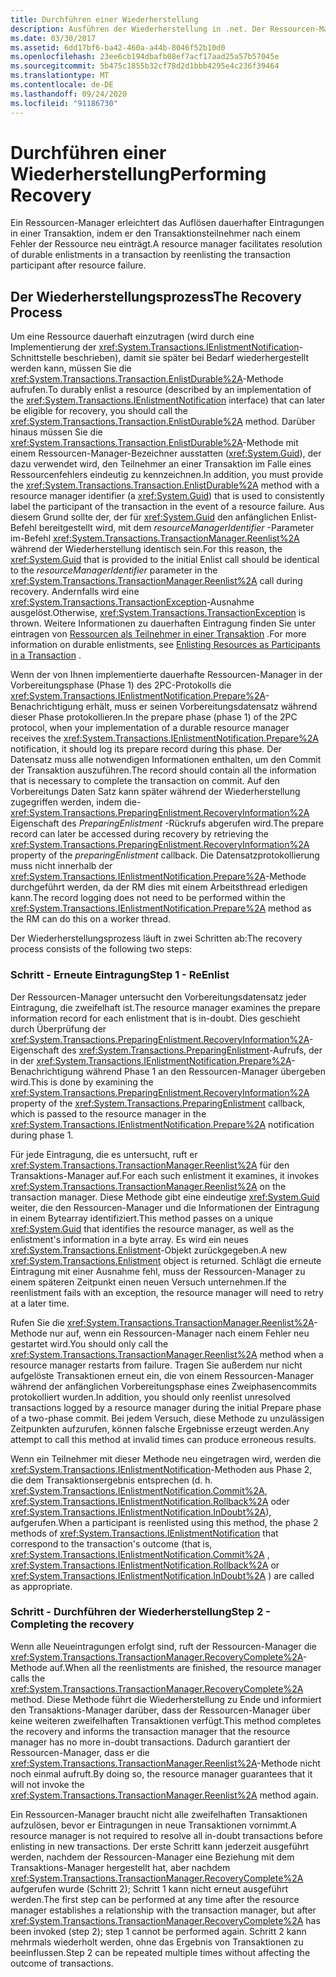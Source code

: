 ```yaml
---
title: Durchführen einer Wiederherstellung
description: Ausführen der Wiederherstellung in .net. Der Ressourcen-Manager unterstützt Sie beim Auflösen dauerhafter Transaktions Einträge, indem der Transaktions Teilnehmer nach einem Ressourcen Fehler neu eingetragen wird.
ms.date: 03/30/2017
ms.assetid: 6dd17bf6-ba42-460a-a44b-8046f52b10d0
ms.openlocfilehash: 23ee6cb194dbafb08ef7acf17aad25a57b57045e
ms.sourcegitcommit: 5b475c1855b32cf78d2d1bbb4295e4c236f39464
ms.translationtype: MT
ms.contentlocale: de-DE
ms.lasthandoff: 09/24/2020
ms.locfileid: "91186730"
---
```

# <a name="performing-recovery"></a><span data-ttu-id="ac013-104">Durchführen einer Wiederherstellung</span><span class="sxs-lookup"><span data-stu-id="ac013-104">Performing Recovery</span></span>

<span data-ttu-id="ac013-105">Ein Ressourcen-Manager erleichtert das Auflösen dauerhafter Eintragungen in einer Transaktion, indem er den Transaktionsteilnehmer nach einem Fehler der Ressource neu einträgt.</span><span class="sxs-lookup"><span data-stu-id="ac013-105">A resource manager facilitates resolution of durable enlistments in a transaction by reenlisting the transaction participant after resource failure.</span></span>  
  
## <a name="the-recovery-process"></a><span data-ttu-id="ac013-106">Der Wiederherstellungsprozess</span><span class="sxs-lookup"><span data-stu-id="ac013-106">The Recovery Process</span></span>  

 <span data-ttu-id="ac013-107">Um eine Ressource dauerhaft einzutragen (wird durch eine Implementierung der <xref:System.Transactions.IEnlistmentNotification>-Schnittstelle beschrieben), damit sie später bei Bedarf wiederhergestellt werden kann, müssen Sie die <xref:System.Transactions.Transaction.EnlistDurable%2A>-Methode aufrufen.</span><span class="sxs-lookup"><span data-stu-id="ac013-107">To durably enlist a resource (described by an implementation of the <xref:System.Transactions.IEnlistmentNotification> interface) that can later be eligible for recovery, you should call the <xref:System.Transactions.Transaction.EnlistDurable%2A> method.</span></span> <span data-ttu-id="ac013-108">Darüber hinaus müssen Sie die <xref:System.Transactions.Transaction.EnlistDurable%2A>-Methode mit einem Ressourcen-Manager-Bezeichner ausstatten (<xref:System.Guid>), der dazu verwendet wird, den Teilnehmer an einer Transaktion im Falle eines Ressourcenfehlers eindeutig zu kennzeichnen.</span><span class="sxs-lookup"><span data-stu-id="ac013-108">In addition, you must provide the <xref:System.Transactions.Transaction.EnlistDurable%2A> method with a resource manager identifier (a <xref:System.Guid>) that is used to consistently label the participant of the transaction in the event of a resource failure.</span></span> <span data-ttu-id="ac013-109">Aus diesem Grund sollte der, der für <xref:System.Guid> den anfänglichen Enlist-Befehl bereitgestellt wird, mit dem *resourceManagerIdentifier* -Parameter im-Befehl <xref:System.Transactions.TransactionManager.Reenlist%2A> während der Wiederherstellung identisch sein.</span><span class="sxs-lookup"><span data-stu-id="ac013-109">For this reason, the <xref:System.Guid> that is provided to the initial Enlist call should be identical to the *resourceManagerIdentifier* parameter in the <xref:System.Transactions.TransactionManager.Reenlist%2A> call during recovery.</span></span> <span data-ttu-id="ac013-110">Andernfalls wird eine <xref:System.Transactions.TransactionException>-Ausnahme ausgelöst.</span><span class="sxs-lookup"><span data-stu-id="ac013-110">Otherwise, <xref:System.Transactions.TransactionException> is thrown.</span></span> <span data-ttu-id="ac013-111">Weitere Informationen zu dauerhaften Eintragung finden Sie unter eintragen von [Ressourcen als Teilnehmer in einer Transaktion](enlisting-resources-as-participants-in-a-transaction.md) .</span><span class="sxs-lookup"><span data-stu-id="ac013-111">For more information on durable enlistments, see [Enlisting Resources as Participants in a Transaction](enlisting-resources-as-participants-in-a-transaction.md) .</span></span>  
  
 <span data-ttu-id="ac013-112">Wenn der von Ihnen implementierte dauerhafte Ressourcen-Manager in der Vorbereitungsphase (Phase 1) des 2PC-Protokolls die <xref:System.Transactions.IEnlistmentNotification.Prepare%2A>-Benachrichtigung erhält, muss er seinen Vorbereitungsdatensatz während dieser Phase protokollieren.</span><span class="sxs-lookup"><span data-stu-id="ac013-112">In the prepare phase (phase 1) of the 2PC protocol, when your implementation of a durable resource manager receives the <xref:System.Transactions.IEnlistmentNotification.Prepare%2A> notification, it should log its prepare record during this phase.</span></span> <span data-ttu-id="ac013-113">Der Datensatz muss alle notwendigen Informationen enthalten, um den Commit der Transaktion auszuführen.</span><span class="sxs-lookup"><span data-stu-id="ac013-113">The record should contain all the information that is necessary to complete the transaction on commit.</span></span> <span data-ttu-id="ac013-114">Auf den Vorbereitungs Daten Satz kann später während der Wiederherstellung zugegriffen werden, indem die- <xref:System.Transactions.PreparingEnlistment.RecoveryInformation%2A> Eigenschaft des *PreparingEnlistment* -Rückrufs abgerufen wird.</span><span class="sxs-lookup"><span data-stu-id="ac013-114">The prepare record can later be accessed during recovery by retrieving the <xref:System.Transactions.PreparingEnlistment.RecoveryInformation%2A> property of the *preparingEnlistment* callback.</span></span> <span data-ttu-id="ac013-115">Die Datensatzprotokollierung muss nicht innerhalb der <xref:System.Transactions.IEnlistmentNotification.Prepare%2A>-Methode durchgeführt werden, da der RM dies mit einem Arbeitsthread erledigen kann.</span><span class="sxs-lookup"><span data-stu-id="ac013-115">The record logging does not need to be performed within the <xref:System.Transactions.IEnlistmentNotification.Prepare%2A> method as the RM can do this on a worker thread.</span></span>  
  
 <span data-ttu-id="ac013-116">Der Wiederherstellungsprozess läuft in zwei Schritten ab:</span><span class="sxs-lookup"><span data-stu-id="ac013-116">The recovery process consists of the following two steps:</span></span>  
  
### <a name="step-1---reenlist"></a><span data-ttu-id="ac013-117">Schritt - Erneute Eintragung</span><span class="sxs-lookup"><span data-stu-id="ac013-117">Step 1 - ReEnlist</span></span>  

 <span data-ttu-id="ac013-118">Der Ressourcen-Manager untersucht den Vorbereitungsdatensatz jeder Eintragung, die zweifelhaft ist.</span><span class="sxs-lookup"><span data-stu-id="ac013-118">The resource manager examines the prepare information record for each enlistment that is in-doubt.</span></span> <span data-ttu-id="ac013-119">Dies geschieht durch Überprüfung der <xref:System.Transactions.PreparingEnlistment.RecoveryInformation%2A>-Eigenschaft des <xref:System.Transactions.PreparingEnlistment>-Aufrufs, der in der <xref:System.Transactions.IEnlistmentNotification.Prepare%2A>-Benachrichtigung während Phase 1 an den Ressourcen-Manager übergeben wird.</span><span class="sxs-lookup"><span data-stu-id="ac013-119">This is done by examining the <xref:System.Transactions.PreparingEnlistment.RecoveryInformation%2A> property of the <xref:System.Transactions.PreparingEnlistment> callback, which is passed to the resource manager in the <xref:System.Transactions.IEnlistmentNotification.Prepare%2A> notification during phase 1.</span></span>  
  
 <span data-ttu-id="ac013-120">Für jede Eintragung, die es untersucht, ruft er <xref:System.Transactions.TransactionManager.Reenlist%2A> für den Transaktions-Manager auf.</span><span class="sxs-lookup"><span data-stu-id="ac013-120">For each such enlistment it examines, it invokes <xref:System.Transactions.TransactionManager.Reenlist%2A> on the transaction manager.</span></span> <span data-ttu-id="ac013-121">Diese Methode gibt eine eindeutige <xref:System.Guid> weiter, die den Ressourcen-Manager und die Informationen der Eintragung in einem Bytearray identifiziert.</span><span class="sxs-lookup"><span data-stu-id="ac013-121">This method passes on a unique <xref:System.Guid> that identifies the resource manager, as well as the enlistment's information in a byte array.</span></span> <span data-ttu-id="ac013-122">Es wird ein neues <xref:System.Transactions.Enlistment>-Objekt zurückgegeben.</span><span class="sxs-lookup"><span data-stu-id="ac013-122">A new <xref:System.Transactions.Enlistment> object is returned.</span></span> <span data-ttu-id="ac013-123">Schlägt die erneute Eintragung mit einer Ausnahme fehl, muss der Ressourcen-Manager zu einem späteren Zeitpunkt einen neuen Versuch unternehmen.</span><span class="sxs-lookup"><span data-stu-id="ac013-123">If the reenlistment fails with an exception, the resource manager will need to retry at a later time.</span></span>  
  
 <span data-ttu-id="ac013-124">Rufen Sie die <xref:System.Transactions.TransactionManager.Reenlist%2A>-Methode nur auf, wenn ein Ressourcen-Manager nach einem Fehler neu gestartet wird.</span><span class="sxs-lookup"><span data-stu-id="ac013-124">You should only call the <xref:System.Transactions.TransactionManager.Reenlist%2A> method when a resource manager restarts from failure.</span></span> <span data-ttu-id="ac013-125">Tragen Sie außerdem nur nicht aufgelöste Transaktionen erneut ein, die von einem Ressourcen-Manager während der anfänglichen Vorbereitungsphase eines Zweiphasencommits protokolliert wurden.</span><span class="sxs-lookup"><span data-stu-id="ac013-125">In addition, you should only reenlist unresolved transactions logged by a resource manager during the initial Prepare phase of a two-phase commit.</span></span> <span data-ttu-id="ac013-126">Bei jedem Versuch, diese Methode zu unzulässigen Zeitpunkten aufzurufen, können falsche Ergebnisse erzeugt werden.</span><span class="sxs-lookup"><span data-stu-id="ac013-126">Any attempt to call this method at invalid times can produce erroneous results.</span></span>  
  
 <span data-ttu-id="ac013-127">Wenn ein Teilnehmer mit dieser Methode neu eingetragen wird, werden die <xref:System.Transactions.IEnlistmentNotification>-Methoden aus Phase 2, die dem Transaktionsergebnis entsprechen (d. h. <xref:System.Transactions.IEnlistmentNotification.Commit%2A>, <xref:System.Transactions.IEnlistmentNotification.Rollback%2A> oder <xref:System.Transactions.IEnlistmentNotification.InDoubt%2A>), aufgerufen.</span><span class="sxs-lookup"><span data-stu-id="ac013-127">When a participant is reenlisted using this method, the phase 2 methods of <xref:System.Transactions.IEnlistmentNotification> that correspond to the transaction's outcome (that is, <xref:System.Transactions.IEnlistmentNotification.Commit%2A> , <xref:System.Transactions.IEnlistmentNotification.Rollback%2A> or <xref:System.Transactions.IEnlistmentNotification.InDoubt%2A> ) are called as appropriate.</span></span>  
  
### <a name="step-2---completing-the-recovery"></a><span data-ttu-id="ac013-128">Schritt - Durchführen der Wiederherstellung</span><span class="sxs-lookup"><span data-stu-id="ac013-128">Step 2 - Completing the recovery</span></span>  

 <span data-ttu-id="ac013-129">Wenn alle Neueintragungen erfolgt sind, ruft der Ressourcen-Manager die <xref:System.Transactions.TransactionManager.RecoveryComplete%2A>-Methode auf.</span><span class="sxs-lookup"><span data-stu-id="ac013-129">When all the reenlistments are finished, the resource manager calls the <xref:System.Transactions.TransactionManager.RecoveryComplete%2A> method.</span></span> <span data-ttu-id="ac013-130">Diese Methode führt die Wiederherstellung zu Ende und informiert den Transaktions-Manager darüber, dass der Ressourcen-Manager über keine weiteren zweifelhaften Transaktionen verfügt.</span><span class="sxs-lookup"><span data-stu-id="ac013-130">This method completes the recovery and informs the transaction manager that the resource manager has no more in-doubt transactions.</span></span> <span data-ttu-id="ac013-131">Dadurch garantiert der Ressourcen-Manager, dass er die <xref:System.Transactions.TransactionManager.Reenlist%2A>-Methode nicht noch einmal aufruft.</span><span class="sxs-lookup"><span data-stu-id="ac013-131">By doing so, the resource manager guarantees that it will not invoke the <xref:System.Transactions.TransactionManager.Reenlist%2A> method again.</span></span>  
  
 <span data-ttu-id="ac013-132">Ein Ressourcen-Manager braucht nicht alle zweifelhaften Transaktionen aufzulösen, bevor er Eintragungen in neue Transaktionen vornimmt.</span><span class="sxs-lookup"><span data-stu-id="ac013-132">A resource manager is not required to resolve all in-doubt transactions before enlisting in new transactions.</span></span> <span data-ttu-id="ac013-133">Der erste Schritt kann jederzeit ausgeführt werden, nachdem der Ressourcen-Manager eine Beziehung mit dem Transaktions-Manager hergestellt hat, aber nachdem <xref:System.Transactions.TransactionManager.RecoveryComplete%2A> aufgerufen wurde (Schritt 2); Schritt 1 kann nicht erneut ausgeführt werden.</span><span class="sxs-lookup"><span data-stu-id="ac013-133">The first step can be performed at any time after the resource manager establishes a relationship with the transaction manager, but after <xref:System.Transactions.TransactionManager.RecoveryComplete%2A> has been invoked (step 2); step 1 cannot be performed again.</span></span> <span data-ttu-id="ac013-134">Schritt 2 kann mehrmals wiederholt werden, ohne das Ergebnis von Transaktionen zu beeinflussen.</span><span class="sxs-lookup"><span data-stu-id="ac013-134">Step 2 can be repeated multiple times without affecting the outcome of transactions.</span></span>
